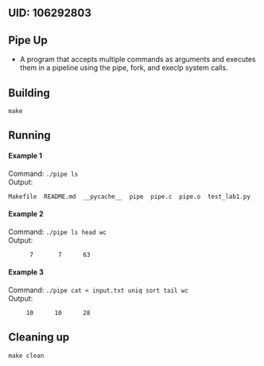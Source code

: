 ## UID: 106292803

## Pipe Up

- A program that accepts multiple commands as arguments and executes them in a pipeline using the pipe, fork, and execlp system calls.

## Building

```shell
make
```

## Running

#### Example 1

Command: `./pipe ls` <br/>
Output:

```shell
Makefile  README.md  __pycache__  pipe  pipe.c  pipe.o  test_lab1.py
```

#### Example 2

Command: `./pipe ls head wc` <br/>
Output:

```shell
      7       7      63
```

#### Example 3

Command: `./pipe cat < input.txt uniq sort tail wc` <br/>
Output:

```shell
     10      10      28
```

## Cleaning up

```shell
make clean
```
